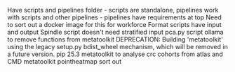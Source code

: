 Have scripts and pipelines folder - scripts are standalone, pipelines work with scripts and other pipelines - pipelines have requirements at top
Need to sort out a docker image for this for workforce
Format scripts have input and output
Spindle script doesn't need stratified input
pca.py script
ollama to remove functions from metatoolkit
DEPRECATION: Building 'metatoolkit' using the legacy setup.py bdist_wheel mechanism, which will be removed in a future version. pip 25.3
metatoolkit to analyse crc cohorts from atlas and CMD
metatoolkit pointheatmap sort out
